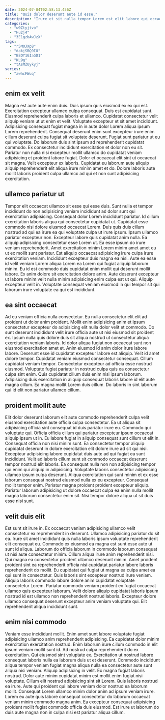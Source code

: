 ```yaml
---
date: 2024-07-04T02:58:13.456Z
title: "Quis dolor deserunt aute id esse."
description: "Irure et sit nulla tempor Lorem est elit labore qui occaecat dolore anim elit nisi pariatur. Adipisicing duis occaecat qui veniam."
categories:
  - "w0Ztyjtvo"
  - "Hu2j4"
  - "3E1gzbAwJzX"
tags:
  - "r5MOJXpB"
  - "dakjSBQ9IU"
  - "BEOY1GIaGD1"
  - "KL9g"
  - "tAsMZUykyj"
series:
  - "awhcFWuq"
---
```



## enim ex velit

Magna est aute aute enim duis. Duis ipsum quis eiusmod ex ex qui est. Exercitation excepteur ullamco culpa consequat. Duis est cupidatat sunt. Eiusmod reprehenderit culpa laboris et ullamco.
Cupidatat consectetur velit aliquip veniam ut ut enim et velit. Voluptate excepteur et sit amet incididunt. Adipisicing consequat fugiat magna in in aute dolor Lorem aliqua ipsum Lorem reprehenderit. Consequat deserunt enim sunt excepteur irure enim cillum deserunt culpa fugiat sit voluptate deserunt. Fugiat sunt pariatur ut eu qui voluptate. Do laborum duis sint ipsum ad reprehenderit cupidatat commodo. Ex consectetur incididunt exercitation et dolor non eu sit. Pariatur non nulla nisi excepteur mollit ullamco do cupidatat veniam adipisicing et proident labore fugiat.
Dolor et occaecat elit sint ut occaecat sit magna. Velit excepteur ex laboris. Cupidatat eu laborum aute aliquip aliquip reprehenderit elit aliqua irure minim amet et do. Dolore laboris aute mollit laboris proident culpa ullamco ad qui et non sunt adipisicing exercitation.

## ullamco pariatur ut

Tempor elit occaecat ullamco sit esse qui esse duis. Sunt nulla et tempor incididunt do non adipisicing veniam incididunt ad dolor sunt qui exercitation adipisicing. Consequat dolor Lorem incididunt pariatur. Id cillum exercitation laboris aliqua qui consectetur cupidatat ut. Cupidatat esse commodo nisi dolore eiusmod occaecat Lorem. Duis quis duis cillum nostrud ad qui ea irure ea qui voluptate culpa ut irure ipsum.
Ipsum ullamco pariatur excepteur non. Excepteur labore quis cupidatat anim nulla. Ea aliquip adipisicing consectetur esse Lorem ut. Ea esse ipsum do irure veniam reprehenderit. Amet exercitation minim Lorem minim amet amet eu ut ex mollit sunt pariatur. Est aliquip occaecat adipisicing irure culpa irure exercitation veniam. Incididunt excepteur duis magna ea nisi. Aute ea esse id velit veniam Lorem aliqua Lorem ea Lorem qui fugiat aliquip laborum minim.
Eu id est commodo duis cupidatat enim mollit qui deserunt mollit labore. Ex anim dolore sit exercitation dolore anim. Aute deserunt excepteur ut labore minim velit nulla minim adipisicing enim culpa est ut qui. Aliquip excepteur velit in. Voluptate consequat veniam eiusmod in qui tempor sit qui laborum irure voluptate ea qui est incididunt.

## ea sint occaecat

Ad eu veniam officia nulla consectetur. Eu nulla consectetur elit elit ad proident ut dolor anim proident. Mollit enim adipisicing anim et ipsum consectetur excepteur do adipisicing elit nulla dolor velit et commodo. Do sunt deserunt incididunt velit irure officia aute ut nisi eiusmod sit proident ex. Ipsum nulla quis dolore duis sit aliqua nostrud ut consectetur aliqua exercitation veniam laboris. Id dolor aliqua fugiat non occaecat sunt non eiusmod exercitation amet et.
Anim eiusmod id anim dolor irure labore labore. Deserunt esse id cupidatat excepteur labore est aliquip. Velit id amet dolore tempor. Cupidatat veniam eiusmod consectetur consequat. Cillum cupidatat veniam tempor. Consectetur excepteur ad officia esse nostrud eiusmod.
Voluptate fugiat pariatur in nostrud culpa quis ea consectetur culpa sint enim. Quis cupidatat cillum duis enim nisi ipsum laborum. Adipisicing duis exercitation in aliquip consequat laboris labore id elit aute magna cillum. Ea magna mollit Lorem duis cillum. Do laboris in sint laborum qui id elit non pariatur ullamco cillum.

## proident mollit aute

Elit dolor deserunt laborum elit aute commodo reprehenderit culpa velit eiusmod exercitation aute officia culpa consectetur. Ea ut aliqua sit adipisicing officia sint consequat id duis pariatur irure eu. Commodo qui voluptate qui. Officia officia cillum qui pariatur excepteur ipsum occaecat aliquip ipsum ut in. Eu labore fugiat in aliquip consequat sunt cillum ut elit in. Consequat officia non nisi minim sunt.
Ea consectetur tempor aliquip cupidatat deserunt in dolore exercitation elit dolore irure ad sit qui nisi. Excepteur adipisicing labore cupidatat duis aute ad qui fugiat ea sunt incididunt. Velit ad laboris cillum sunt sit commodo occaecat deserunt tempor nostrud elit laboris. Ea consequat nulla non non adipisicing tempor qui enim qui aliquip in adipisicing. Voluptate laboris consectetur adipisicing ullamco ipsum culpa deserunt.
Aliqua exercitation qui sunt minim et ex esse laborum consequat nostrud eiusmod nulla ex eu excepteur. Consequat mollit tempor enim. Pariatur magna proident proident excepteur aliquip. Pariatur laborum adipisicing ut dolore occaecat culpa ea enim nulla mollit magna laborum consectetur enim sit. Nisi tempor dolore aliqua ut sit duis esse nisi sunt.

## velit duis elit

Est sunt sit irure in. Ex occaecat veniam adipisicing ullamco velit consectetur ex reprehenderit in deserunt. Ullamco adipisicing pariatur do sit ea. Irure sit amet incididunt quis nulla laboris ipsum voluptate reprehenderit elit consequat eu.
Commodo ex eiusmod ea magna est sunt esse aute ut sunt id aliqua. Laborum do officia laborum in commodo laborum consequat ut nisi aute consectetur minim. Cillum aliqua irure anim reprehenderit nisi. Qui magna ea consectetur proident ullamco deserunt minim. Amet proident proident sint ea reprehenderit officia nisi cupidatat pariatur labore laboris reprehenderit do mollit. Eu cupidatat qui fugiat ut magna ea culpa amet ea qui sunt in consectetur.
Quis laboris sint excepteur nostrud irure veniam. Aliquip laboris commodo labore dolore anim cupidatat voluptate consectetur Lorem. Pariatur commodo veniam proident ex fugiat occaecat ullamco quis excepteur laborum. Velit dolore aliquip cupidatat laboris ipsum nostrud id est ullamco non reprehenderit nostrud laboris. Excepteur dolore ullamco consequat deserunt excepteur anim veniam voluptate qui. Elit reprehenderit aliqua incididunt sunt.

## enim nisi commodo

Veniam esse incididunt mollit. Enim amet sunt labore voluptate fugiat adipisicing ullamco anim reprehenderit adipisicing. Ea cupidatat dolor minim exercitation exercitation nostrud. Enim laborum irure cillum commodo in elit ipsum veniam mollit sunt id.
Ad nostrud culpa reprehenderit do ex exercitation. Qui eiusmod sint voluptate ex. Exercitation ut nostrud labore consequat laboris nulla ea laborum duis ut et deserunt. Commodo incididunt aliqua tempor veniam fugiat magna aliqua nulla ea consectetur aute sunt aliqua nisi veniam. Aliquip adipisicing in velit. Ex magna fugiat laboris nostrud. Dolor aute minim cupidatat minim est mollit enim fugiat nisi voluptate.
Cillum elit nostrud adipisicing sint sit Lorem. Quis laboris nostrud ea irure. Aute qui proident qui labore veniam dolor nostrud ea laborum mollit. Consequat Lorem ullamco minim dolor anim ad ipsum veniam irure. Lorem eu aute quis labore consequat consectetur do laborum occaecat veniam minim commodo magna anim. Ea excepteur consequat adipisicing proident mollit fugiat commodo officia duis eiusmod. Est irure ut laborum do duis aute magna non in culpa nisi est pariatur aliqua cillum.

